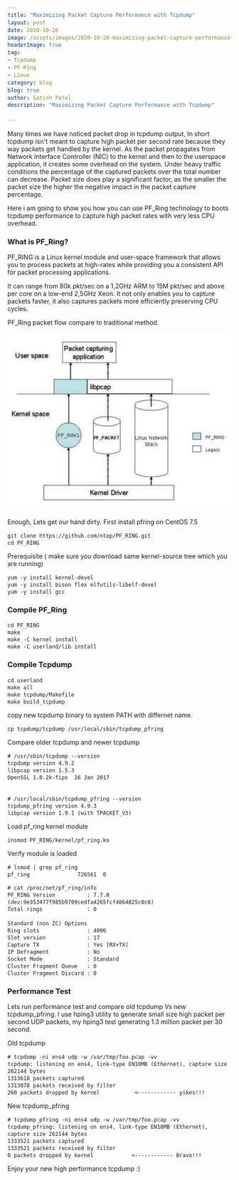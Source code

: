 ```yaml
---
title: "Maximizing Packet Capture Performance with Tcpdump"
layout: post
date: 2020-10-26
image: /assets/images/2020-10-26-maximizing-packet-capture-performance-with-tcpdump/hose-on-face.png
headerImage: true
tag:
- Tcpdump
- PF-Ring
- Linux
category: blog
blog: true
author: Satish Patel
description: "Maximizing Packet Capture Performance with Tcpdump"

---
```


Many times we have noticed packet drop in tcpdump output, In short tcpdump isn't meant to capture high packet per second rate because they way packets get handled by the kernel. As the packet propagates from Network Interface Controller (NIC) to the kernel and then to the userspace application, it creates some overhead on the system. Under heavy traffic conditions the percentage of the captured packets over the total number can decrease. Packet size does play a significant factor, as the smaller the packet size the higher the negative impact in the packet capture percentage.

Here i am going to show you how you can use PF_Ring technology to boots tcpdump performance to capture high packet rates with very less CPU overhead.

### What is PF_Ring?

PF_RING is a Linux kernel module and user-space framework that allows you to process packets at high-rates while providing you a consistent API for packet processing applications.

It can range from 80k pkt/sec on a 1,2GHz ARM to 15M pkt/sec and above per core on a low-end 2,5GHz Xeon. It not only enables you to capture packets faster, it also captures packets more efficiently preserving CPU cycles.

PF_Ring packet flow compare to traditional method.

![<img>](/assets/images/2020-10-26-maximizing-packet-capture-performance-with-tcpdump/pfring-diagram-small.png)

Enough, Lets get our hand dirty. First install pfring on CentOS 7.5

```
git clone https://github.com/ntop/PF_RING.git
cd PF_RING
```

Prerequisite ( make sure you download same kernel-source tree which you are running)

```
yum -y install kernel-devel
yum -y install bison flex elfutils-libelf-devel
yum -y install gcc
```

### Compile PF_Ring 

```
cd PF_RING
make
make -C kernel install
make -C userland/lib install
```

### Compile Tcpdump

```
cd userland
make all
make tcpdump/Makefile
make build_tcpdump
```

copy new tcpdump binary to system PATH with differnet name.

```
cp tcpdump/tcpdump /usr/local/sbin/tcpdump_pfring
```

Compare older tcpdump and newer tcpdump 

```
# /usr/sbin/tcpdump --version
tcpdump version 4.9.2
libpcap version 1.5.3
OpenSSL 1.0.2k-fips  26 Jan 2017
 
 
# /usr/local/sbin/tcpdump_pfring --version
tcpdump_pfring version 4.9.3
libpcap version 1.9.1 (with TPACKET_V3)
```

Load pf_ring kernel module 

```
insmod PF_RING/kernel/pf_ring.ko
```

Verify module is loaded 

```
# lsmod | grep pf_ring
pf_ring               726561  0
```

```
# cat /proc/net/pf_ring/info
PF_RING Version          : 7.7.0 (dev:9e353477f985b9709cedfa4265fcf4864825c0c6)
Total rings              : 0
 
Standard (non ZC) Options
Ring slots               : 4096
Slot version             : 17
Capture TX               : Yes [RX+TX]
IP Defragment            : No
Socket Mode              : Standard
Cluster Fragment Queue   : 0
Cluster Fragment Discard : 0
```

### Performance Test

Lets run performance test and compare old tcpdump Vs new tcpdump_pfring. I use hping3 utility to generate small size high packet per second UDP packets, my hping3 test generating 1.3 million packet per 30 second. 

Old tcpdump

```
# tcpdump -ni ens4 udp -w /var/tmp/foo.pcap -vv
tcpdump: listening on ens4, link-type EN10MB (Ethernet), capture size 262144 bytes
1313618 packets captured
1313878 packets received by filter
260 packets dropped by kernel           <------------ yikes!!!
```

New tcpdump_pfring

```
# tcpdump_pfring -ni ens4 udp -w /var/tmp/foo.pcap -vv
tcpdump_pfring: listening on ens4, link-type EN10MB (Ethernet), capture size 262144 bytes
1333521 packets captured
1333521 packets received by filter
0 packets dropped by kernel            <------------ Bravo!!!
```

Enjoy your new high performance tcpdump :) 



